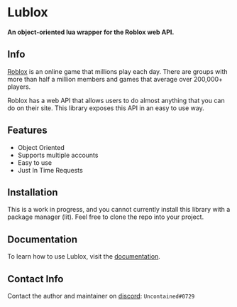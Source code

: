 # Lublox
**An object-oriented lua wrapper for the Roblox web API.**

## Info

[Roblox](https://roblox.com) is an online game that millions play each day. There are groups with more than half a million members and games that average over 200,000+ players. 

Roblox has a web API that allows users to do almost anything that you can do on their site. This library exposes this API in an easy to use way.

## Features
- Object Oriented
- Supports multiple accounts
- Easy to use
- Just In Time Requests

## Installation

This is a work in progress, and you cannot currently install this library with a package manager (lit). Feel free to clone the repo into your project.

## Documentation

To learn how to use Lublox, visit the [documentation](https://uncontained0.github.io/Lublox/).

## Contact Info

Contact the author and maintainer on [discord](https://discord.com): `Uncontained#0729`